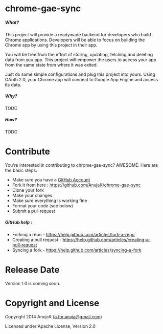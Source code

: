 chrome-gae-sync
==========

##### What?

This project will provide a readymade backend for developers who build Chrome applications. Developers will be able to focus on building the Chrome app by using this project in their app. 

You will be free from the effort of storing, updating, fetching and deleting data from you app. This project will empower the users to access your app from the same state from where it was exited.

Just do some simple configurations and plug this project into yours. Using OAuth 2.0, your Chrome app will connect to Google App Engine and access its data.

##### Why?

TODO

##### How?

TODO

Contribute
==========

You're interested in contributing to chrome-gae-sync? AWESOME. Here are the basic steps:

- Make sure you have a [GitHub Account](https://github.com/signup/free)
- Fork it from here : https://github.com/AnujaK/chrome-gae-sync
- Clone your fork  
- Make your changes
- Make sure everything is working fine
- Format your code (see below)
- Submit a pull request

##### GitHub help : 

- Forking a repo - https://help.github.com/articles/fork-a-repo
- Creating a pull request - https://help.github.com/articles/creating-a-pull-request
- Syncing a fork - https://help.github.com/articles/syncing-a-fork
 

Release Date
==========

Version 1.0 is coming soon.

Copyright and License
==========

Copyright 2014 AnujaK (a.for.anuja@gmail.com)

Licensed under Apache License, Version 2.0
